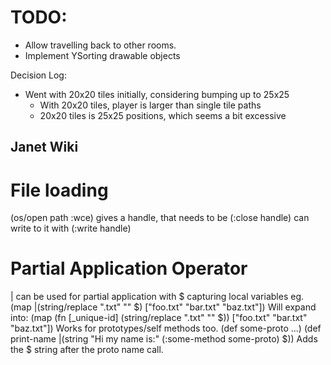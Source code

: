 # TODO:

- Allow travelling back to other rooms.
- Implement YSorting drawable objects

Decision Log:

- Went with 20x20 tiles initially, considering bumping up to 25x25
  - With 20x20 tiles, player is larger than single tile paths
  - 20x20 tiles is 25x25 positions, which seems a bit excessive

## Janet Wiki

# File loading

(os/open path :wce)
gives a handle, that needs to be (:close handle)
can write to it with (:write handle)

# Partial Application Operator

\| can be used for partial application with $ capturing local variables eg.
(map |(string/replace ".txt" "" $) ["foo.txt" "bar.txt" "baz.txt"])
Will expand into:
(map (fn [_unique-id] (string/replace ".txt" "" $)) ["foo.txt" "bar.txt" "baz.txt"])
Works for prototypes/self methods too.
(def some-proto ...)
(def print-name |(string "Hi my name is:" (:some-method some-proto) $))
Adds the $ string after the proto name call.
